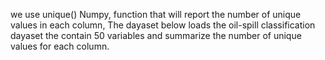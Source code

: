 we use unique() Numpy, function that will report the number of unique values in each column, The dayaset below loads the oil-spill classification dayaset the contain 50 variables and summarize the number of unique
values for each column.
